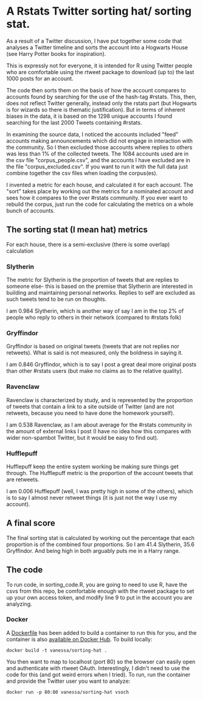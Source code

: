 # A Rstats Twitter sorting hat/ sorting stat.

As a result of a Twitter discussion, I have put together some code that analyses a Twitter timeline and sorts the account into a Hogwarts House (see Harry Potter books for inspiration).

This is expressly not for everyone, it is intended for R using Twitter people who are comfortable using the rtweet package to download (up to) the last 1000 posts for an account.

The code then sorts them on the basis of how the account compares to accounts found by searching for the use of the hash-tag #rstats. This, then, does not reflect Twitter generally, instead only the rstats part (but Hogwarts is for wizards so there is thematic justification). But in terms of inherent biases in the data, it is based on the 1298 unique accounts I found searching for the last 2000 Tweets containing #rstats.

In examining the source data, I noticed the accounts included "feed" accounts making announcements which did not engage in interaction with the community. So I then excluded those accounts where replies to others was less than 1% of the collected tweets. The 1084 accounts used are in the csv file "corpus_people.csv", and the accounts I have excluded are in the file "corpus_excluded.csv". If you want to run it with the full data just combine together the csv files when loading the corpus(es).

I invented a metric for each house, and calculated it for each account. The "sort" takes place by working out the metrics for a nominated account and sees how it compares to the over #rstats community. If you ever want to rebuild the corpus, just run the code for calculating the metrics on a whole bunch of accounts.

## The sorting stat (I mean hat) metrics

For each house, there is a semi-exclusive (there is some overlap) calculation 

### Slytherin

The metric for Slytherin is the proportion of tweets that are replies to someone else- this is based on the premise that Slytherin are interested in building and maintaining personal networks. Replies to self are excluded as such tweets tend to be run on thoughts.

I am 0.984 Slytherin, which is another way of say I am in the top 2% of people who reply to others in their network (compared to #rstats folk)

### Gryffindor

Gryffindor is based on original tweets (tweets that are not replies nor retweets). What is said is not measured, only the boldness in saying it.

I am 0.846 Gryffindor, which is to say I post a great deal more original posts than other #rstats users (but make no claims as to the relative quality).

### Ravenclaw

Ravenclaw is characterized by study, and is represented by the proportion of tweets that contain a link to a site outside of Twitter (and are not retweets, because you need to have done the homework yourself).

I am 0.538 Ravenclaw, as I am about average for the #rstats community in the amount of external links I post (I have no idea how this compares with wider non-spambot Twitter, but it would be easy to find out).

### Hufflepuff

Hufflepuff keep the entire system working be making sure things get through. The Hufflepuff metric is the proportion of the account tweets that are retweets.

I am 0.006 Hufflepuff (well, I was pretty high in some of the others), which is to say I almost never retweet things (it is just not the way I use my account).

## A final score

The final sorting stat is calculated by working out the percentage that each proportion is of the combined four proportions. So I am 41.4 Slytherin, 35.6 Gryffindor. And being high in both arguably puts me in a Harry range.

## The code 

To run code, in sorting_code.R, you are going to need to use R, have the csvs from this repo, be comfortable enough with the rtweet package to set up your own access token, and modify line 9 to put in the account you are analyzing.


### Docker

A [Dockerfile](Dockerfile) has been added to build a container to run this for you, and the container is also [available on Docker Hub](https://hub.docker.com/r/vanessa/sorting_stat/). To build locally:

```
docker build -t vanessa/sorting-hat .
```

You then want to map to localhost (port 80) so the browser can easily open and authenticate with rtweet OAuth. Interestingly, I didn't need to use the code for this (and got weird errors when I tried). To run, run the container and provide the Twitter user you want to analyze:

```
docker run -p 80:80 vanessa/sorting-hat vsoch
```
